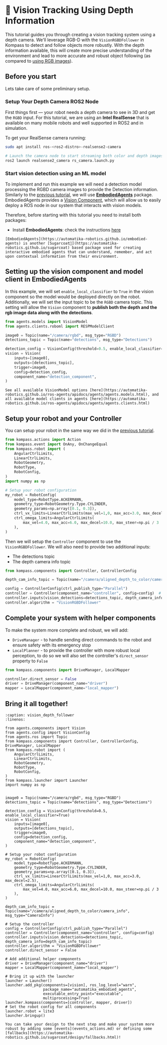 # 🎥 Vision Tracking Using Depth Information

This tutorial guides you through creating a vision tracking system using a depth camera. We'll leverage RGB-D with the `VisionRGBDFollower` in Kompass to detect and follow objects more robustly. With the depth information available, this will create more precise understanding of the environment and lead to more accurate and robust object following (as compared to [using RGB images](./vision_tracking.md)).

## Before you start

Lets take care of some preliminary setup.

### Setup Your Depth Camera ROS2 Node

First things first — your robot needs a depth camera to see in 3D and get the `RGBD` input. For this tutorial, we are using an **Intel RealSense** that is available on many mobile robots and well supported in ROS2 and in simulation.

To get your RealSense camera running:

```bash
sudo apt install ros-<ros2-distro>-realsense2-camera

# Launch the camera node to start streaming both color and depth images
ros2 launch realsense2_camera rs_camera.launch.py
```

### Start vision detection using an ML model

To implement and run this example we will need a detection model processing the RGBD camera images to provide the Detection information. Similarly to the [previous tutorial](vision_tracking.md), we will use [**EmbodiedAgents**](https://automatika-robotics.github.io/ros-agents/intro.html) package. EmbodiedAgents provides a [Vision Component](https://automatika-robotics.github.io/ros-agents/apidocs/agents/agents.components.vision.html), which will allow us to easily deploy a ROS node in our system that interacts with vision models.

Therefore, before starting with this tutorial you need to install both packages:

- Install **EmbodiedAgents**: check the instructions [here](https://automatika-robotics.github.io/ros-agents/installation.html)

```{seealso}
[EmbodiedAgents](https://automatika-robotics.github.io/embodied-agents) is another [Sugarcoat🍬](https://automatika-robotics.github.io/sugarcoat) based package used for creating interactive embodied agents that can understand, remember, and act upon contextual information from their environment.
```

## Setting up the vision component and model client in EmbodiedAgents

In this example, we will set `enable_local_classifier` to `True` in the vision component so the model would be deployed directly on the robot. Additionally, we will set the input topic to be the `RGBD` camera topic. This setting will allow the `Vision` component to **publish both the depth and the rgb image data along with the detections**.

```python
from agents.models import VisionModel
from agents.clients.roboml import RESPModelClient

image0 = Topic(name="/camera/rgbd", msg_type="RGBD")
detections_topic = Topic(name="detections", msg_type="Detections")

detection_config = VisionConfig(threshold=0.5, enable_local_classifier=True)
vision = Vision(
    inputs=[image0],
    outputs=[detections_topic],
    trigger=image0,
    config=detection_config,
    component_name="detection_component",
)
```

```{seealso}
See all available VisionModel options [here](https://automatika-robotics.github.io/ros-agents/apidocs/agents/agents.models.html), and all available model clients in agents [here](https://automatika-robotics.github.io/ros-agents/apidocs/agents/agents.clients.html)
```

## Setup your robot and your Controller

You can setup your robot in the same way we did in the [previous tutorial](./vision_tracking.md/#setup-your-robot).
```python
from kompass.actions import Action
from kompass.event import OnAny, OnChangeEqual
from kompass.robot import (
    AngularCtrlLimits,
    LinearCtrlLimits,
    RobotGeometry,
    RobotType,
    RobotConfig,
)
import numpy as np

# Setup your robot configuration
my_robot = RobotConfig(
    model_type=RobotType.ACKERMANN,
    geometry_type=RobotGeometry.Type.CYLINDER,
    geometry_params=np.array([0.1, 0.3]),
    ctrl_vx_limits=LinearCtrlLimits(max_vel=1,0, max_acc=3.0, max_decel=2.5),
    ctrl_omega_limits=AngularCtrlLimits(
        max_vel=4.0, max_acc=6.0, max_decel=10.0, max_steer=np.pi / 3
    ),
)
```

Then we will setup the `Controller` component to use the `VisionRGBDFollower`. We will also need to provide two additional inputs:

- The detections topic
- The depth camera info topic

```python
from kompass.components import Controller, ControllerConfig

depth_cam_info_topic = Topic(name="/camera/aligned_depth_to_color/camera_info", msg_type="CameraInfo")

config = ControllerConfig(ctrl_publish_type="Parallel")
controller = Controller(component_name="controller", config=config)  # Optionally a config file can be provided here config_file=path_to_config_file
controller.inputs(vision_detections=detections_topic, depth_camera_info=depth_cam_info_topic)
controller.algorithm = "VisionRGBDFollower"
```

## Complete your system with helper components

To make the system more complete and robust, we will add:
- `DriveManager` - to handle sending direct commands to the robot and ensure safety with its emergency stop
- `LocalPlanner` - to provide the controller with more robust local perception, to do so we will also set the controller's `direct_sensor` property to `False`

```python
from kompass.components import DriveManager, LocalMapper

controller.direct_sensor = False
driver = DriveManager(component_name="driver")
mapper = LocalMapper(component_name="local_mapper")
```

## Bring it all together!

```{code-block} python
:caption: vision_depth_follower
:linenos:

from agents.components import Vision
from agents.config import VisionConfig
from agents.ros import Topic
from kompass.components import Controller, ControllerConfig, DriveManager, LocalMapper
from kompass.robot import (
    AngularCtrlLimits,
    LinearCtrlLimits,
    RobotGeometry,
    RobotType,
    RobotConfig,
)
from kompass.launcher import Launcher
import numpy as np


image0 = Topic(name="/camera/rgbd", msg_type="RGBD")
detections_topic = Topic(name="detections", msg_type="Detections")

detection_config = VisionConfig(threshold=0.5, enable_local_classifier=True)
vision = Vision(
    inputs=[image0],
    outputs=[detections_topic],
    trigger=image0,
    config=detection_config,
    component_name="detection_component",
)

# Setup your robot configuration
my_robot = RobotConfig(
    model_type=RobotType.ACKERMANN,
    geometry_type=RobotGeometry.Type.CYLINDER,
    geometry_params=np.array([0.1, 0.3]),
    ctrl_vx_limits=LinearCtrlLimits(max_vel=1,0, max_acc=3.0, max_decel=2.5),
    ctrl_omega_limits=AngularCtrlLimits(
        max_vel=4.0, max_acc=6.0, max_decel=10.0, max_steer=np.pi / 3
    ),
)

depth_cam_info_topic = Topic(name="/camera/aligned_depth_to_color/camera_info", msg_type="CameraInfo")

# Setup the controller
config = ControllerConfig(ctrl_publish_type="Parallel")
controller = Controller(component_name="controller", config=config)
controller.inputs(vision_detections=detections_topic, depth_camera_info=depth_cam_info_topic)
controller.algorithm = "VisionRGBDFollower"
controller.direct_sensor = False

# Add additional helper components
driver = DriveManager(component_name="driver")
mapper = LocalMapper(component_name="local_mapper")

# Bring it up with the launcher
launcher = Launcher()
launcher.add_pkg(components=[vision], ros_log_level="warn",
                 package_name="automatika_embodied_agents",
                 executable_entry_point="executable",
                 multiprocessing=True)
launcher.kompass(components=[controller, mapper, driver])
# Set the robot config for all components
launcher.robot = lite3
launcher.bringup()
```

```{tip}
You can take your design to the next step and make your system more robust by adding some [events](events_actions.md) or defining some [fallbacks](https://automatika-robotics.github.io/sugarcoat/design/fallbacks.html)!
```
